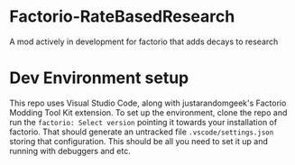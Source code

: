 # Factorio-RateBasedResearch
A mod actively in development for factorio that adds decays to research

# Dev Environment setup
This repo uses Visual Studio Code, along with justarandomgeek's Factorio Modding Tool Kit extension.
To set up the environment, clone the repo and run the `factorio: Select version` pointing it towards your installation of factorio. That should generate an untracked file `.vscode/settings.json` storing that configuration.
This should be all you need to set it up and running with debuggers and etc. 
